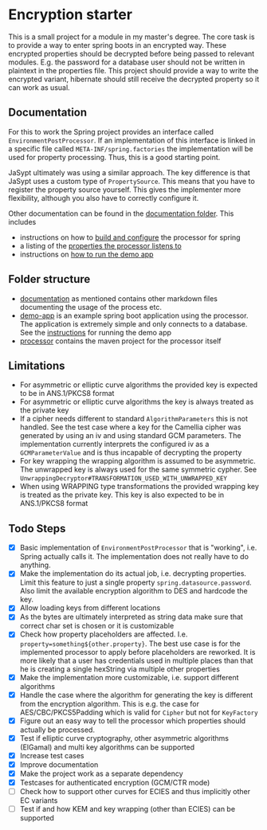 # Encryption starter

This is a small project for a module in my master's degree.
The core task is to provide a way to enter spring boots in an encrypted way.
These encrypted properties should be decrypted before being passed to relevant modules.
E.g. the password for a database user should not be written in plaintext in the properties file.
This project should provide a way to write the encrypted variant, hibernate should still receive the decrypted property
so it can work as usual.

## Documentation

For this to work the Spring project provides an interface called `EnvironmentPostProcessor`.
If an implementation of this interface is linked in a specific file called `META-INF/spring.factories` the
implementation will be used for property processing.
Thus, this is a good starting point.

JaSypt ultimately was using a similar approach.
The key difference is that JaSypt uses a custom type of `PropertySource`.
This means that you have to register the property source yourself.
This gives the implementer more flexibility, although you also have to correctly configure it.

Other documentation can be found in the [documentation folder](documentation).
This includes

* instructions on how to [build and configure](documentation/getting_started.md) the processor for spring
* a listing of the [properties the processor listens to](documentation/configuration.md)
* instructions on [how to run the demo app](documentation/running_demo_app.md)

## Folder structure

* [documentation](documentation) as mentioned contains other markdown files documenting the usage of the process etc.
* [demo-app](demo-app) is an example spring boot application using the processor. The application is extremely simple
  and only connects to a database. See the [instructions](documentation/running_demo_app.md) for running the demo app
* [processor](processor) contains the maven project for the processor itself

## Limitations

* For asymmetric or elliptic curve algorithms the provided key is expected to be in ANS.1/PKCS8 format
* For asymmetric or elliptic curve algorithms the key is always treated as the private key
* If a cipher needs different to standard `AlgorithmParameters` this is not handled. See the test case where a key for
  the Camellia cipher was generated by using an iv and using standard GCM parameters. The implementation currently
  interprets the configured iv as a `GCMParameterValue` and is thus incapable of decrypting the property
* For key wrapping the wrapping algorithm is assumed to be asymmetric. The unwrapped key is always used for the same
  symmetric cypher. See `UnwrappingDecryptor#TRANSFORMATION_USED_WITH_UNWRAPPED_KEY`
* When using WRAPPING type transformations the provided wrapping key is treated as the private key. This key is also
  expected to be in ANS.1/PKCS8 format

## Todo Steps

- [x] Basic implementation of `EnvironmentPostProcessor` that is "working", i.e. Spring actually calls it. The
  implementation does not really have to do anything.
- [x] Make the implementation do its actual job, i.e. decrypting properties. Limit this feature to just a single
  property `spring.datasource.password`. Also limit the available encryption algorithm to DES and hardcode the key.
- [x] Allow loading keys from different locations
- [x] As the bytes are ultimately interpreted as string data make sure that correct char set is chosen or it is
  customizable
- [x] Check how property placeholders are affected. I.e. `property=something${other.property}`. The best use case is for
  the implemented processor to apply before placeholders are reworked. It is more likely that a user has credentials
  used in multiple places than that he is creating a single hexString via multiple other properties
- [x] Make the implementation more customizable, i.e. support different algorithms
- [x] Handle the case where the algorithm for generating the key is different from the encryption algorithm. This is
  e.g. the case for AES/CBC/PKCS5Padding which is valid for `Cipher` but not for `KeyFactory`
- [x] Figure out an easy way to tell the processor which properties should actually be processed.
- [x] Test if elliptic curve cryptography, other asymmetric algorithms (ElGamal) and multi key algorithms can be
  supported
- [x] Increase test cases
- [x] Improve documentation
- [x] Make the project work as a separate dependency
- [x] Testcases for authenticated encryption (GCM/CTR mode)
- [ ] Check how to support other curves for ECIES and thus implicitly other EC variants
- [ ] Test if and how KEM and key wrapping (other than ECIES) can be supported
